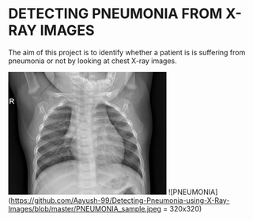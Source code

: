 # DETECTING PNEUMONIA FROM X-RAY IMAGES

The aim of this project is to identify whether a patient is is suffering from pneumonia or not by looking at chest X-ray images.

![NORMAL](https://github.com/Aayush-99/Detecting-Pneumonia-using-X-Ray-Images/blob/master/NORMAL_sample.jpeg)
![PNEUMONIA](https://github.com/Aayush-99/Detecting-Pneumonia-using-X-Ray-Images/blob/master/PNEUMONIA_sample.jpeg = 320x320)